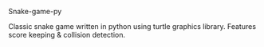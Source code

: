 Snake-game-py

Classic snake game written in python using turtle graphics library. Features score keeping & collision detection.
